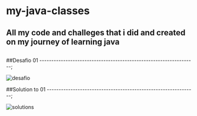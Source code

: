 # my-java-classes

## All my code and challeges that i did and created on my journey of learning java
## 
## 
##
##
##Desafio 01 ------------------------------------------------------------------;

![desafio](https://github.com/gugucazhiz/my-java-classes/assets/107414595/1f1b4671-e956-4ce3-a5f5-f5ea273a1b68)

##Solution to 01 ---------------------------------------------------------------;

![solutions](https://github.com/gugucazhiz/my-java-classes/assets/107414595/693086dc-6c1f-4a90-ba7a-0237f986f879)

